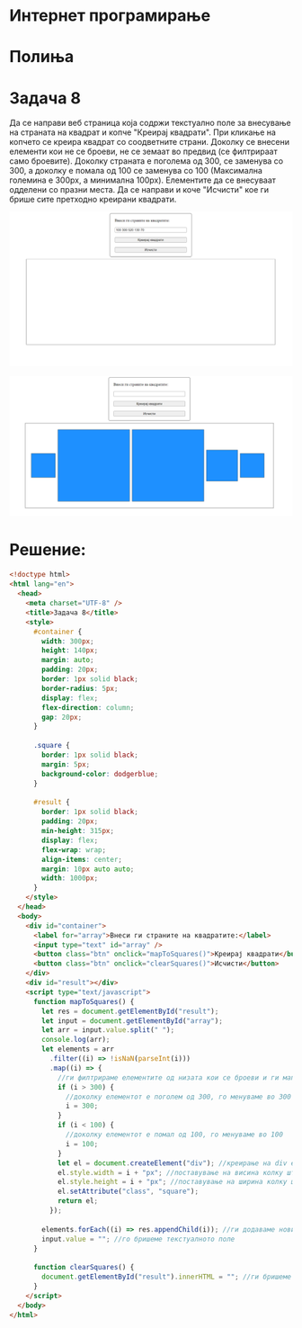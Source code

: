 # Интернет програмирање

# Полиња

# Задача 8

Да се направи веб страница која содржи текстуално поле за внесување на страната на квадрат и копче "Креирај квадрати".
При кликање на копчето се креира квадрат со соодветните страни. Доколку се внесени елементи кои
не се броеви, не се земаат во предвид (се филтрираат само броевите). Доколку страната е поголема од 300,
се заменува со 300, а доколку е помала од 100 се заменува со 100 (Максимална големина е 300px, а минимална 100px).
Елементите да се внесуваат одделени со празни места.
Да се направи и коче "Исчисти" кое ги брише сите претходно креирани квадрати.

![IMAGE](images/screenshot_8.png)

![IMAGE](images/screenshot_9.png)

# Решение:

```html
<!doctype html>
<html lang="en">
  <head>
    <meta charset="UTF-8" />
    <title>Задача 8</title>
    <style>
      #container {
        width: 300px;
        height: 140px;
        margin: auto;
        padding: 20px;
        border: 1px solid black;
        border-radius: 5px;
        display: flex;
        flex-direction: column;
        gap: 20px;
      }

      .square {
        border: 1px solid black;
        margin: 5px;
        background-color: dodgerblue;
      }

      #result {
        border: 1px solid black;
        padding: 20px;
        min-height: 315px;
        display: flex;
        flex-wrap: wrap;
        align-items: center;
        margin: 10px auto auto;
        width: 1000px;
      }
    </style>
  </head>
  <body>
    <div id="container">
      <label for="array">Внеси ги страните на квадратите:</label>
      <input type="text" id="array" />
      <button class="btn" onclick="mapToSquares()">Креирај квадрати</button>
      <button class="btn" onclick="clearSquares()">Исчисти</button>
    </div>
    <div id="result"></div>
    <script type="text/javascript">
      function mapToSquares() {
        let res = document.getElementById("result");
        let input = document.getElementById("array");
        let arr = input.value.split(" ");
        console.log(arr);
        let elements = arr
          .filter((i) => !isNaN(parseInt(i)))
          .map((i) => {
            //ги филтрираме елементите од низата кои се броеви и ги мапираме
            if (i > 300) {
              //доколку елементот е поголем од 300, го менуваме во 300
              i = 300;
            }
            if (i < 100) {
              //доколку елементот е помал од 100, го менуваме во 100
              i = 100;
            }
            let el = document.createElement("div"); //креирање на div елемент кој го користиме како квадрат
            el.style.width = i + "px"; //поставување на висина колку што е вредноста на елементот
            el.style.height = i + "px"; //поставување на ширина колку што е вредноста на елементот
            el.setAttribute("class", "square");
            return el;
          });

        elements.forEach((i) => res.appendChild(i)); //ги додаваме новите квадрати во div елементот кој го користиме како контејнер за квадратите
        input.value = ""; //го бришеме текстуалното поле
      }

      function clearSquares() {
        document.getElementById("result").innerHTML = ""; //ги бришеме сите постоечки квадрати
      }
    </script>
  </body>
</html>
```
